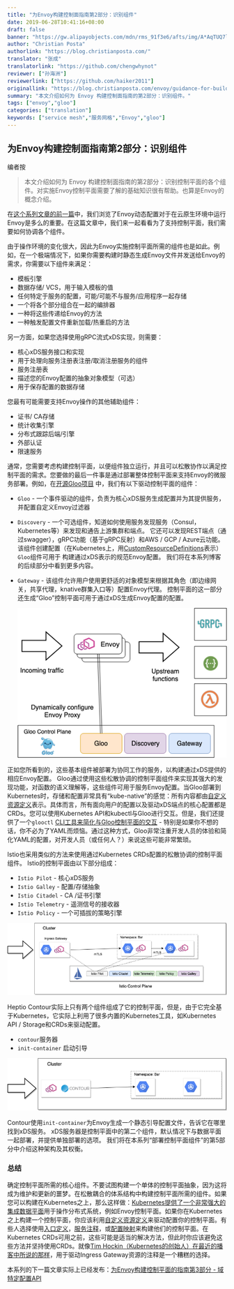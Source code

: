 ```yaml
---
title: "为Envoy构建控制面指南第2部分：识别组件"
date: 2019-06-28T10:41:16+08:00
draft: false
banner: "https://gw.alipayobjects.com/mdn/rms_91f3e6/afts/img/A*AqTUQ7l0B3wAAAAAAAAAAABkARQnAQ"
author: "Christian Posta"
authorlink: "https://blog.christianposta.com/"
translator: "张成"
translatorlink: "https://github.com/chengwhynot"
reviewer: ["孙海洲"]
reviewerlink: ["https://github.com/haiker2011"]
originallink: "https://blog.christianposta.com/envoy/guidance-for-building-a-control-plane-for-envoy-identify-components/"
summary: "本文介绍如何为 Envoy 构建控制面指南的第2部分：识别组件。"
tags: ["envoy","gloo"]
categories: ["translation"]
keywords: ["service mesh","服务网格","Envoy","gloo"]
---
```

## 为Envoy构建控制面指南第2部分：识别组件

编者按

> 本文介绍如何为 Envoy 构建控制面指南的第2部分：识别控制平面的各个组件。对实施Envoy控制平面需要了解的基础知识很有帮助。也算是Envoy的概念介绍。

在[这个系列文章的前一篇](https://blog.christianposta.com/envoy/guidance-for-building-a-control-plane-to-manage-envoy-proxy-based-infrastructure/)中，我们浏览了Envoy动态配置对于在云原生环境中运行Envoy是多么的重要。在这篇文章中，我们来一起看看为了支持控制平面，我们需要如何协调各个组件。

由于操作环境的变化很大，因此为Envoy实施控制平面所需的组件也是如此。例如，在一个极端情况下，如果你需要构建时静态生成Envoy文件并发送给Envoy的需求，你需要以下组件来满足：

- 模板引擎
- 数据存储/ VCS，用于输入模板的值
- 任何特定于服务的配置，可能/可能不与服务/应用程序一起存储
- 一个将各个部分组合在一起的编排器
- 一种将这些传递给Envoy的方法
- 一种触发配置文件重新加载/热重启的方法

另一方面，如果您选择使用gRPC流式xDS实现，则需要：

- 核心xDS服务接口和实现
- 用于处理向服务注册表注册/取消注册服务的组件
- 服务注册表
- 描述您的Envoy配置的抽象对象模型（可选）
- 用于保存配置的数据存储

您最有可能需要支持Envoy操作的其他辅助组件：

- 证书/ CA存储
- 统计收集引擎
- 分布式跟踪后端/引擎
- 外部认证
- 限速服务

通常，您需要考虑构建控制平面，以便组件独立运行，并且可以松散协作以满足控制平面的需求。您要做的最后一件事是通过部署整体控制平面来支持Envoy的微服务部署。例如，在[开源Gloo项目](https://gloo.solo.io/) 中，我们有以下驱动控制平面的组件：

- `Gloo` - 一个事件驱动的组件，负责为核心xDS服务生成配置并为其提供服务，并配置自定义Envoy过滤器

- `Discovery` - 一个可选组件，知道如何使用服务发现服务（Consul，Kubernetes等）来发现和通告上游集群和端点。 它还可以发现REST端点（通过swagger），gRPC功能（基于gRPC反射）和AWS / GCP / Azure云功能。 该组件创建配置（在Kubernetes上，用[CustomResourceDefinitions](https://kubernetes.io/docs/concepts/extend-kubernetes/api-extension/custom-resources/)表示）`Gloo`组件可用于 构建通过xDS表示的规范Envoy配置。 我们将在本系列博客的后续部分中看到更多内容。

- `Gateway` - 该组件允许用户使用更舒适的对象模型来根据其角色（即边缘网关，共享代理，knative群集入口等）配置Envoy代理。 控制平面的这一部分还生成“Gloo”控制平面可用于通过xDS生成Envoy配置的配置。

  ![img](./gloo-control-plane.png)

正如您所看到的，这些基本组件被部署为协同工作的服务，以构建通过xDS提供的相应Envoy配置。 Gloo通过使用这些松散协调的控制平面组件来实现其强大的发现功能，对函数的语义理解等，这些组件可用于服务Envoy配置。当Gloo部署到Kubernetes时，存储和配置非常具有“kube-native”的感觉：所有内容都由[自定义资源定义](https://kubernetes.io/docs/concepts/extend-kubernetes/api-extension/custom-resources/)表示。具体而言，所有面向用户的配置以及驱动xDS端点的核心配置都是CRDs。您可以使用Kubernetes API和kubectl与Gloo进行交互。但是，我们还提供了一个`glooctl` [CLI工具来简化与Gloo控制平面的交互](https://gloo.solo.io/cli/) - 特别是如果你不想的话，你不必为了YAML而烦恼。通过这种方式，Gloo非常注重开发人员的体验和简化YAML的配置，对开发人员（或任何人？）来说这些可能非常繁琐。

Istio也采用类似的方法来使用通过Kubernetes CRDs配置的松散协调的控制平面组件。 Istio的控制平面由以下部分组成：

- `Istio Pilot`  - 核心xDS服务
- `Istio Galley`  - 配置/存储抽象
- `Istio Citadel`  -  CA /证书引擎
- `Istio Telemetry` - 遥测信号的接收器
- `Istio Policy` - 一个可插拔的策略引擎

![img](./istio-control-plane.png)

Heptio Contour实际上只有两个组件组成了它的控制平面，但是，由于它完全基于Kubernetes，它实际上利用了很多内置的Kubernetes工具，如Kubernetes API / Storage和CRDs来驱动配置。

- `contour`服务器
- `init-container` 启动引导

![img](./contour-control-plane.png)

Contour使用`init-container`为Envoy生成一个静态引导配置文件，告诉它在哪里找到xDS服务。 xDS服务器是控制平面中的第二个组件，默认情况下与数据平面一起部署，并提供单独部署的选项。 我们将在本系列“部署控制平面组件”的第5部分中介绍这种架构及其权衡。

### 总结

确定控制平面所需的核心组件。不要试图构建一个单体的控制平面抽象，因为这将成为维护和更新的噩梦。在松散耦合的体系结构中构建控制平面所需的组件。如果您可以构建在Kubernetes之上，那么这样做：[Kubernetes提供了一个非常强大的集成数据平面](https://medium.com/@allingeek/kubernetes-as-a-common-ops-data-plane-f8f2cf40cd59 )用于操作分布式系统，例如Envoy控制平面。如果你在Kubernetes之上构建一个控制平面，你应该利用[自定义资源定义](https://kubernetes.io/docs/concepts/extend-kubernetes/api-extension/custom-resources/)来驱动配置你的控制平面。有些人选择使用[入口定义](https://github.com/kubernetes/ingress-nginx/blob/master/docs/user-guide/nginx-configuration/annotations.md)，[服务注释](https://www.getambassador.io/reference/configuration/)，或[配置映射](https://www.youtube.com/watch?v=a1tXFUrqt5M&list=PLj6h78yzYM2PF_iYEBntfR0m4KAZET18Q&index=14&t=0s)来构建他们的控制平面。在Kubernetes CRDs可用之前，这些可能是适当的解决方法，但此时你应该避免这些方法并坚持使用CRDs。就像[Tim Hockin（Kubernetes的创始人）在最近的播客中所说的那样](https://kubernetespodcast.com/episode/041-ingress/)，用于驱动Ingress Gateway资源的注释是一个糟糕的选择。

本系列的下一篇文章实际上已经发布：[为Envoy构建控制平面的指南第3部分 - 域特定配置API](https://blog.christianposta.com/envoy/guidance-for-building-a-control-plane-for-envoy-domain-specific-configuration-api/)
